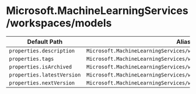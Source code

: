 # Microsoft.MachineLearningServices/workspaces/models

| Default Path | Alias |
|---|---|
| `properties.description` | `Microsoft.MachineLearningServices/workspaces/models/description` |
| `properties.tags` | `Microsoft.MachineLearningServices/workspaces/models/tags` |
| `properties.isArchived` | `Microsoft.MachineLearningServices/workspaces/models/isArchived` |
| `properties.latestVersion` | `Microsoft.MachineLearningServices/workspaces/models/latestVersion` |
| `properties.nextVersion` | `Microsoft.MachineLearningServices/workspaces/models/nextVersion` |

